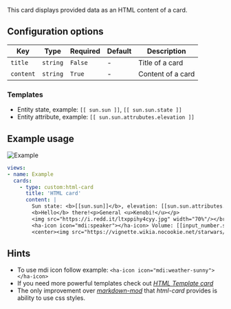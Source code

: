 This card displays provided data as an HTML content of a card.

## Configuration options

| Key | Type | Required | Default | Description |
| --- | --- | --- | --- | --- |
| `title` | `string` | `False` | - | Title of a card |
| `content` | `string` | `True` | - | Content of a card |

### Templates

 * Entity state, example: `[[ sun.sun ]]`, `[[ sun.sun.state ]]`
 * Entity attribute, example: `[[ sun.sun.attrubutes.elevation ]]`
 
## Example usage

![Example](https://github.com/PiotrMachowski/lovelace-html-card/raw/master/example.gif)


```yaml
views:
- name: Example
  cards:
    - type: custom:html-card
      title: 'HTML card'
      content: |
        Sun state: <b>[[sun.sun]]</b>, elevation: [[sun.sun.attributes.elevation]]</br>
        <b>Hello</b> there!<p>General <u>Kenobi!</u></p>
        <img src="https://i.redd.it/ltxppihy4cyy.jpg" width="70%"/></br>
        <ha-icon icon="mdi:speaker"></ha-icon> Volume: [[input_number.system_volume]]%</br>
        <center><img src="https://vignette.wikia.nocookie.net/starwars/images/f/fa/Modal_Nodes_02.jpg" width="[[input_number.system_volume]]%"/></center>
```

## Hints
* To use mdi icon follow example: `<ha-icon icon="mdi:weather-sunny"></ha-icon>`
* If you need more powerful templates check out [*HTML Template card*](https://github.com/PiotrMachowski/Home-Assistant-Lovelace-HTML-Template-card)
* The only improvement over [*markdown-mod*](https://github.com/thomasloven/lovelace-markdown-mod) that *html-card* provides is ability to use css styles.